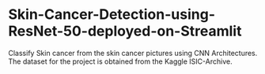 # Skin-Cancer-Detection-using-ResNet-50-deployed-on-Streamlit
Classify Skin cancer from the skin cancer pictures using CNN Architectures. The dataset for the project is obtained from the Kaggle ISIC-Archive.

